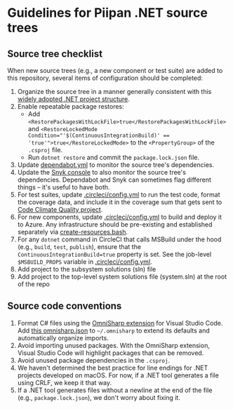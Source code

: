 # Guidelines for Piipan .NET source trees

## Source tree checklist

When new source trees (e.g., a new component or test suite) are added to this repository, several items of configuration should be completed:

1. Organize the source tree in a manner generally consistent with this [widely adopted .NET project structure](https://gist.github.com/davidfowl/ed7564297c61fe9ab814).
1. Enable repeatable package restores:
   * Add `<RestorePackagesWithLockFile>true</RestorePackagesWithLockFile>` and `<RestoreLockedMode Condition="'$(ContinuousIntegrationBuild)' == 'true'">true</RestoreLockedMode>` to the `<PropertyGroup>` of the `.csproj` file.
   * Run `dotnet restore` and commit the `package.lock.json` file.
1. Update [dependabot.yml](/.github/dependabot.yml) to monitor the source tree's dependencies.
1. Update the [Snyk console](https://app.snyk.io/org/18fpiipan/projects) to also monitor the source tree's dependencies. Dependabot and Snyk can sometimes flag different things – it's useful to have both.
1. For test suites, update [.circleci/config.yml](/.circleci/config.yml) to run the test code, format the coverage data, and include it in the coverage sum that gets sent to [Code Climate Quality project](https://codeclimate.com/github/18F/piipan).
1. For new components, update [.circleci/config.yml](/.circleci/config.yml) to build and deploy it to Azure. Any infrastructure should be pre-existing and established separately via [create-resources.bash](/iac/create-resources.bash).
1. For any `dotnet` command in CircleCI that calls MSBuild under the hood (e.g., `build`, `test`, `publish`), ensure that the `ContinuousIntegrationBuild=true` property is set. See the job-level `$MSBUILD_PROPS` variable in [.circleci/config.yml](/.circleci/config.yml).
1. Add project to the subsystem solutions (sln) file
1. Add project to the top-level system solutions file (system.sln) at the root of the repo

## Source code conventions

1. Format C# files using the [OmniSharp extension](https://github.com/OmniSharp/omnisharp-vscode) for Visual Studio Code. Add [this omnisharp.json](/tools/omnisharp.json) to `~/.omnisharp` to extend its defaults and automatically organize imports.
1. Avoid importing unused packages. With the OmniSharp extension, Visual Studio Code will highlight packages that can be removed.
1. Avoid unused package dependencies in the `.csproj`.
1. We haven't determined the best practice for line endings for .NET projects developed on macOS. For now, if a .NET tool generates a file using CRLF, we keep it that way.
1. If a .NET tool generates files without a newline at the end of the file (e.g., `package.lock.json`), we don't worry about fixing it.
